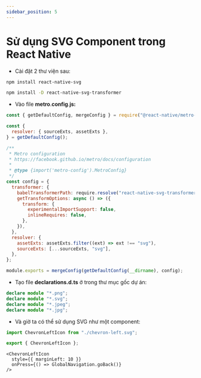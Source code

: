 ```yaml
---
sidebar_position: 5
---
```


# Sử dụng SVG Component trong React Native

- Cài đặt 2 thư viện sau:

```bash
npm install react-native-svg
```

```bash
npm install -D react-native-svg-transformer
```

- Vào file **metro**.**config**.**js:**

```js
const { getDefaultConfig, mergeConfig } = require("@react-native/metro-config");

const {
  resolver: { sourceExts, assetExts },
} = getDefaultConfig();

/**
 * Metro configuration
 * https://facebook.github.io/metro/docs/configuration
 *
 * @type {import('metro-config').MetroConfig}
 */
const config = {
  transformer: {
    babelTransformerPath: require.resolve("react-native-svg-transformer"),
    getTransformOptions: async () => ({
      transform: {
        experimentalImportSupport: false,
        inlineRequires: false,
      },
    }),
  },
  resolver: {
    assetExts: assetExts.filter((ext) => ext !== "svg"),
    sourceExts: [...sourceExts, "svg"],
  },
};

module.exports = mergeConfig(getDefaultConfig(__dirname), config);
```

- Tạo file **declarations.d.ts** ở trong thư mục gốc dự án:

```ts
declare module "*.png";
declare module "*.svg";
declare module "*.jpeg";
declare module "*.jpg";
```

- Và giờ ta có thể sử dụng SVG như một component:

```ts
import ChevronLeftIcon from "./chevron-left.svg";

export { ChevronLeftIcon };
```

```tsx
<ChevronLeftIcon
  style={{ marginLeft: 10 }}
  onPress={() => GlobalNavigation.goBack()}
/>
```
